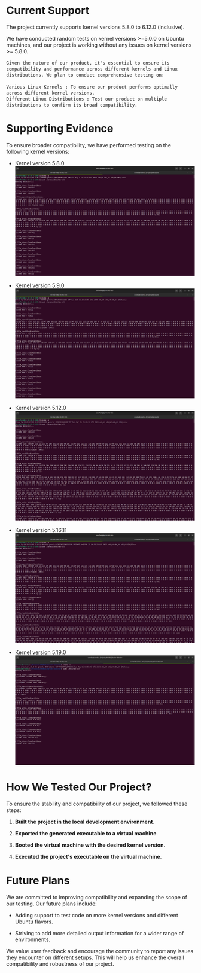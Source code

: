 # Current Support

The project currently supports kernel versions 5.8.0 to 6.12.0 (inclusive).

We have conducted random tests on kernel versions >=5.0.0 on Ubuntu machines, and our project is working without any issues on kernel versions >= 5.8.0.

```
Given the nature of our product, it's essential to ensure its compatibility and performance across different kernels and Linux distributions. We plan to conduct comprehensive testing on:

Various Linux Kernels : To ensure our product performs optimally across different kernel versions.
Different Linux Distributions : Test our product on multiple distributions to confirm its broad compatibility.
```

# Supporting Evidence

To ensure broader compatibility, we have performed testing on the following kernel versions:

- Kernel version 5.8.0
  ![Kernel version 5.8.0](images/testing/5.8.0-aws.png)

- Kernel version 5.9.0
  ![Kernel version 5.9.0](images/testing/5.9.0-aws.png)

- Kernel version 5.12.0
  ![Kernel version 5.12.0](images/testing/5.12.0-aws.png)

- Kernel version 5.16.11
  ![Kernel version 5.16.11](images/testing/5.16.11-aws.png)

- Kernel version 5.19.0
  ![Kernel version 5.19.0](images/testing/5.19.0-local.png)

# How We Tested Our Project?

To ensure the stability and compatibility of our project, we followed these steps:

1. **Built the project in the local development environment**.

2. **Exported the generated executable to a virtual machine**.

3. **Booted the virtual machine with the desired kernel version**.

4. **Executed the project's executable on the virtual machine**.

# Future Plans

We are committed to improving compatibility and expanding the scope of our testing. Our future plans include:

- Adding support to test code on more kernel versions and different Ubuntu flavors.

- Striving to add more detailed output information for a wider range of environments.

We value user feedback and encourage the community to report any issues they encounter on different setups. This will help us enhance the overall compatibility and robustness of our project.
